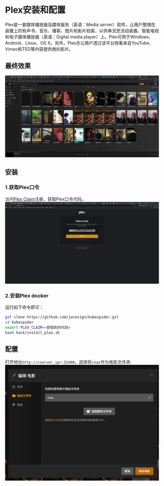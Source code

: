 # Plex安装和配置

Plex是一套媒体播放器及媒体服务（英语：Media server）软件，让用户整理在装置上的有声书、音乐、播客、图片和影片档案，以供串流至流动装置、智能电视和电子媒体播放器（英语：Digital media player）上。Plex可用于Windows、Android、Linux、OS X。另外，Plex亦让用户透过该平台观看来自YouTube、Vimeo和TED等内容提供商的影片。

## 最终效果
![img](../../../images/plex-video-show.jpg)

## 安装
### 1.获取Plex口令
访问[Plex Claim](https://www.plex.tv/claim/)注册，获取Plex口令代码。  
![img](../../../images/plex-claim-code.jpg)

### 2.安装Plex docker
运行如下命令即可：
```sh
git clone https://github.com/jwcesign/kubespider.git
cd kubespider
export PLEX_CLAIM=<获取到的代码>
bash hack/install_plex.sh
```

## 配置
打开地址`http://<server_ip>:32400`，选择将`/nas`作为电影文件夹:
![img](../../../images/plex-add-dir.jpg)
